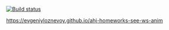 [![Build status](https://ci.appveyor.com/api/projects/status/uitjfg5nmgcvkap4?svg=true)](https://ci.appveyor.com/project/evgeniyloznevoy/ahj-homeworks-see-ws-anim)

https://evgeniyloznevoy.github.io/ahj-homeworks-see-ws-anim
